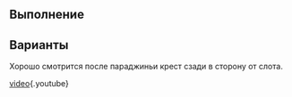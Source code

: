 <!-- TITLE: Параджинья -->
<!-- SUBTITLE: Ведение партнёрши бёдрами на ногу -->

## Выполнение

## Варианты
Хорошо смотрится после параджиньи крест сзади в сторону от слота.

[video](https://www.youtube.com/watch?v=JadtW7W6dro){.youtube}
